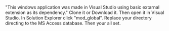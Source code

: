 "This windows application was made in Visual Studio using basic extarnal extension as its dependency."
Clone it or Download it. 
Then open it in Visual Studio. 
In Solution Explorer click "mod_global". 
Replace your directory directing to the MS Access database. 
Then your all set. 
